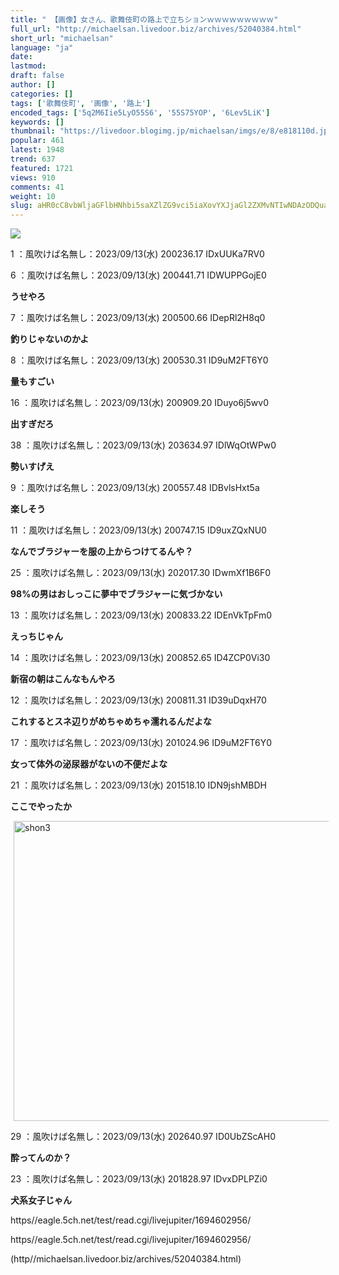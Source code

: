 ```yaml
---
title: " 【画像】女さん、歌舞伎町の路上で立ちションｗｗｗｗｗｗｗｗｗ"
full_url: "http://michaelsan.livedoor.biz/archives/52040384.html"
short_url: "michaelsan"
language: "ja"
date: 
lastmod: 
draft: false
author: []
categories: []
tags: ['歌舞伎町', '画像', '路上']
encoded_tags: ['5q2M6Iie5LyO55S6', '55S75YOP', '6Lev5LiK']
keywords: []
thumbnail: "https://livedoor.blogimg.jp/michaelsan/imgs/e/8/e818110d.jpg"
popular: 461
latest: 1948
trend: 637
featured: 1721
views: 910
comments: 41
weight: 10
slug: aHR0cC8vbWljaGFlbHNhbi5saXZlZG9vci5iaXovYXJjaGl2ZXMvNTIwNDAzODQuaHRtbA==
---
```


![](https://livedoor.blogimg.jp/michaelsan/imgs/e/8/e818110d.jpg)

<div><p>1 ：風吹けば名無し：2023/09/13(水) 200236.17 IDxUUKa7RV0</p><p>6 ：風吹けば名無し：2023/09/13(水) 200441.71 IDWUPPGojE0</p><b><p>うせやろ</p></b><p>7 ：風吹けば名無し：2023/09/13(水) 200500.66 IDepRl2H8q0</p><b><p>釣りじゃないのかよ</p></b><p>8 ：風吹けば名無し：2023/09/13(水) 200530.31 ID9uM2FT6Y0</p><b><p>量もすごい </p></b><p>16 ：風吹けば名無し：2023/09/13(水) 200909.20 IDuyo6j5wv0</p><b><p>出すぎだろ </p></b><p>38 ：風吹けば名無し：2023/09/13(水) 203634.97 IDlWqOtWPw0</p><b><p>勢いすげえ</p></b><p>9 ：風吹けば名無し：2023/09/13(水) 200557.48 IDBvlsHxt5a</p><b><p>楽しそう </p></b><p>11 ：風吹けば名無し：2023/09/13(水) 200747.15 ID9uxZQxNU0</p><b><p>なんでブラジャーを服の上からつけてるんや？ </p></b><p>25 ：風吹けば名無し：2023/09/13(水) 202017.30 IDwmXf1B6F0</p><b><p>98%の男はおしっこに夢中でブラジャーに気づかない </p></b><p>13 ：風吹けば名無し：2023/09/13(水) 200833.22 IDEnVkTpFm0</p><b><p>えっちじゃん </p></b><p>14 ：風吹けば名無し：2023/09/13(水) 200852.65 ID4ZCP0Vi30</p><b><p>新宿の朝はこんなもんやろ </p></b><p>12 ：風吹けば名無し：2023/09/13(水) 200811.31 ID39uDqxH70</p><b><p>これするとスネ辺りがめちゃめちゃ濡れるんだよな </p></b><p>17 ：風吹けば名無し：2023/09/13(水) 201024.96 ID9uM2FT6Y0</p><b><p>女って体外の泌尿器がないの不便だよな </p></b><p>21 ：風吹けば名無し：2023/09/13(水) 201518.10 IDN9jshMBDH</p><b><p>ここでやったか</p></b><img class='pict' hspace='5' alt='shon3' border='0' height='480' width='640' src='https//livedoor.blogimg.jp/michaelsan/imgs/e/8/e818110d.jpg'><p>29 ：風吹けば名無し：2023/09/13(水) 202640.97 ID0UbZScAH0</p><b><p>酔ってんのか？ </p></b><p>23 ：風吹けば名無し：2023/09/13(水) 201828.97 IDvxDPLPZi0</p><b><p>犬系女子じゃん </p></b>https//eagle.5ch.net/test/read.cgi/livejupiter/1694602956/<br clear='all'> <p id='a6850dc6aefc0d5bbff2bea180d92d89'> </p> <p id='a6850dc6aefc0d5bbff2bea180d92d89'> </p> <p class='alistcloud-container-6795'></p> <p>https//eagle.5ch.net/test/read.cgi/livejupiter/1694602956/</p></div>

(http//michaelsan.livedoor.biz/archives/52040384.html)
